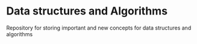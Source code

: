 # Data structures and Algorithms
 Repository for storing important and new concepts for data structures and algorithms 
